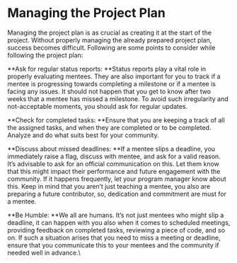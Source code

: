 # Managing the Project Plan

Managing the project plan is as crucial as creating it at the start of the project. Without properly managing the already prepared project plan, success becomes difficult. Following are some points to consider while following the project plan:

**Ask for regular status reports: **Status reports play a vital role in properly evaluating mentees. They are also important for you to track if a mentee is progressing towards completing a milestone or if a mentee is facing any issues. It should not happen that you get to know after two weeks that a mentee has missed a milestone. To avoid such irregularity and not-acceptable moments, you should ask for regular updates. 

**Check for completed tasks: **Ensure that you are keeping a track of all the assigned tasks, and when they are completed or to be completed. Analyze and do what suits best for your community.

**Discuss about missed deadlines: **If a mentee slips a deadline, you immediately raise a flag, discuss with mentee, and ask for a valid reason. It’s advisable to ask for an official communication on this. Let them know that this might impact their performance and future engagement with the community. If it happens frequently, let your program manager know about this. Keep in mind that you aren’t just teaching a mentee, you also are preparing a future contributor, so, dedication and commitment are must for a mentee.

**Be Humble: **We all are humans. It’s not just mentees who might slip a deadline, it can happen with you also when it comes to scheduled meetings, providing feedback on completed tasks, reviewing a piece of code, and so on. If such a situation arises that you need to miss a meeting or deadline, ensure that you communicate this to your mentees and the community if needed well in advance.\
